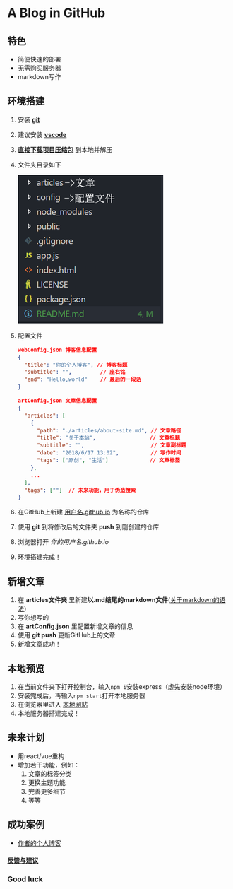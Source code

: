 # A Blog in GitHub

## 特色

* 简便快速的部署
* 无需购买服务器
* markdown写作

## 环境搭建

1. 安装 **[git](https://git-scm.com/downloads)**
2. 建议安装 **[vscode](https://code.visualstudio.com/)**
3. **[直接下载项目压缩包](https://github.com/freetes/A-Blog-in-GitHub/archive/master.zip)** 到本地并解压
4. 文件夹目录如下
   
   ![目录信息](./public/img/directory.png)
5. 配置文件
    ```json
    webConfig.json 博客信息配置
    {
      "title": "你的个人博客", // 博客标题
      "subtitle": "",         // 座右铭
      "end": "Hello,world"    // 最后的一段话
    }
    ```
    ```json
    artConfig.json 文章信息配置
    {
      "articles": [
        {
          "path": "./articles/about-site.md", // 文章路径
          "title": "关于本站",                 // 文章标题
          "subtitle": "",                     // 文章副标题
          "date": "2018/6/17 13:02",          // 写作时间
          "tags": ["原创", "生活"]             // 文章标签
        },
        ...
      ],
      "tags": [""]  // 未来功能，用于伪造搜索
    }
    ```
6. 在GitHub上新建 [用户名.github.io](https://freetes.github.io) 为名称的仓库
7. 使用 **git** 到将修改后的文件夹 **push** 到刚创建的仓库
8. 浏览器打开 *你的用户名.github.io* 
9. 环境搭建完成！

## 新增文章

1. 在 **articles文件夹** 里新建**以.md结尾的markdown文件**([关于markdown的语法](https://freetes.github.io/#Markdown语法))
2. 写你想写的
3. 在 **artConfig.json** 里配置新增文章的信息
4. 使用 **git push** 更新GitHub上的文章
5. 新增文章成功！

## 本地预览

1. 在当前文件夹下打开控制台，输入`npm i`安装express（虚先安装node环境）
2. 安装完成后，再输入`npm start`打开本地服务器
3. 在浏览器里进入 [本地网站](http://localhost:3000)
4. 本地服务器搭建完成！

## 未来计划

* 用react/vue重构
* 增加若干功能，例如：
  1. 文章的标签分类
  2. 更换主题功能
  3. 完善更多细节
  4. 等等

## 成功案例

* [作者的个人博客](https://freetes.github.io/)

#### [反馈与建议](https://github.com/freetes/A-Blog-in-GitHub/issues/new)

### Good luck
